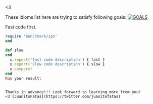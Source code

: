 

<3

These idioms list here are trying to satisfy following goals:
[![GOALS](/images/Goals.png)](https://speakerdeck.com/sferik/writing-fast-ruby?slide=11)

Fast code first.

```ruby
require 'benchmark/ips'
end

def slow
end
  x.report('fast code description') { fast }
  x.report('slow code description') { slow }
  x.compare!
end
Run your result:

```
```

Thanks in advance!!! Look forward to learning more from you!
<3 [JuanitoFatas](https://twitter.com/juanitofatas)


